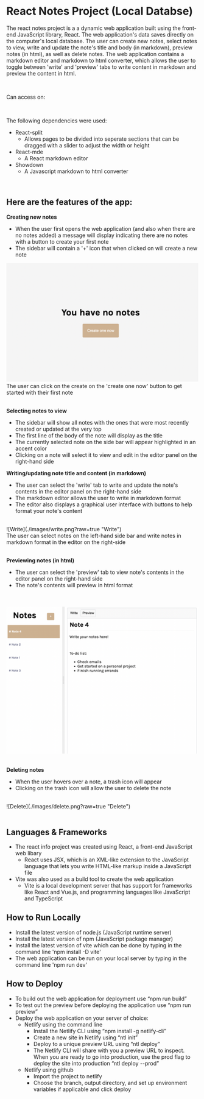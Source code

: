 # React Notes Project (Local Databse)

The react notes project is a a dynamic web application built using the front-end JavaScript library, React. The web application's data saves directly on the computer's local database. The user can create new notes, select notes to view, write and update the note's title and body (in markdown), preview notes (in html), as well as delete notes. The web application contains a markdown editor and markdown to html converter, which allows the user to toggle between 'write' and 'preview' tabs to write content in markdown and preview the content in html.

<br>

Can access on:

<br>

The following dependencies were used:
  - React-split
    - Allows pages to be divided into seperate sections that can be dragged with a slider to adjust the width or height
  - React-mde
    - A React markdown editor
  - Showdown
    - A Javascript markdown to html converter

<br> 

## Here are the features of the app:
**Creating new notes**
  - When the user first opens the web application (and also when there are no notes added) a message will display indicating there are no notes with a button to create your first note
  - The sidebar will contain a '+' icon that when clicked on will create a new note
   
![Create New](./images/create-new.png?raw=true "Create New")
The user can click on the create on the 'create one now' button to get started with their first note
<br><br>

**Selecting notes to view**
  - The sidebar will show all notes with the ones that were most recently created or updated at the very top
  - The first line of the body of the note will display as the title
  - The currently selected note on the side bar will appear highlighted in an accent color 
  - Clicking on a note will select it to view and edit in the editor panel on the right-hand side
    
**Writing/updating note title and content (in markdown)**
  - The user can select the 'write' tab to write and update the note's contents in the editor panel on the right-hand side
  - The markdown editor allows the user to write in markdown format
  - The editor also displays a graphical user interface with buttons to help format your note's content

<br>
![Write](./images/write.png?raw=true "Write")
<br>
The user can select notes on the left-hand side bar and write notes in markdown format in the editor on the right-side
<br><br>

**Previewing notes (in html)**
  - The user can select the 'preview' tab to view note's contents in the editor panel on the right-hand side
  - The note's contents will preview in html format

<br></br>
![Preview](./images/preview.png?raw=true "Preview")
<br><br>

**Deleting notes**
  - When the user hovers over a note, a trash icon will appear
  - Clicking on the trash icon will allow the user to delete the note
<br>
![Delete](./images/delete.png?raw=true "Delete")
<br></br>

## Languages & Frameworks
- The react info project was created using React, a front-end JavaScript web libary
  - React uses JSX, which is an XML-like extension to the JavaScript language that lets you write HTML-like markup inside a JavaScript file
- Vite was also used as a build tool to create the web application
  - Vite is a local development server that has support for frameworks like React and Vue.js, and programming languages like JavaScript and TypeScript 

## How to Run Locally
- Install the latest version of node.js (JavaScript runtime server)
- Install the latest version of npm (JavaScript package manager)
- Install the latest version of vite which can be done by typing in the command line 'npm install -D vite'
- The web application can be run on your local server by typing in the command line 'npm run dev'

## How to Deploy
- To build out the web application for deployment use “npm run build”
- To test out the preview before deploying the application use “npm run preview”
- Deploy the web application on your server of choice:
  - Netlify using the command line
    - Install the Netlify CLI using “npm install -g netlify-cli”
    - Create a new site in Netlify using “ntl init”
    - Deploy to a unique preview URL using “ntl deploy”
    - The Netlify CLI will share with you a preview URL to inspect. When you are ready to go into production, use the prod flag to deploy the site into production “ntl deploy --prod”
  - Netlify using github
    - Import the project to netlify
    - Choose the branch, output directory, and set up environment variables if applicable and click deploy

